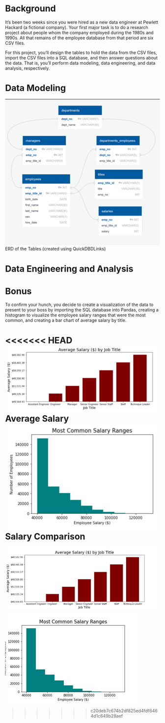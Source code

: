 # Background

It’s been two weeks since you were hired as a new data engineer at Pewlett Hackard (a fictional company). Your first major task is to do a research project about people whom the company employed during the 1980s and 1990s. All that remains of the employee database from that period are six CSV files.

For this project, you’ll design the tables to hold the data from the CSV files, import the CSV files into a SQL database, and then answer questions about the data. That is, you’ll perform data modeling, data engineering, and data analysis, respectively.

# Data Modeling

   ![ERD](Images/ERD_Table.png) ERD of the Tables (created using QuickDBDLinks)


# Data Engineering and Analysis 




# Bonus

To confirm your hunch, you decide to create a visualization of the data to present to your boss by importing the SQL database into Pandas, creating a histogram to visualize the employee salary ranges that were the most common, and creating a bar chart of average salary by title.

<<<<<<< HEAD
   ![AVG_SAL](Images/Avg_Salary2.png) Average Salary 
   ![COMM_SAL](Images/Comm_Salary2.png) Salary Comparison  
=======
   ![AVG_SAL](Images/Avg_Salary.png) 
   
   ![COMM_SAL](Images/Comm_Salary.png)  
>>>>>>> c20deb7c674b2df825ed4fdf6464d1c649b28aef
